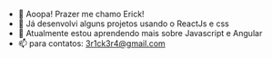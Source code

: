 - 👋 Aoopa! Prazer me chamo Erick!
- 👀 Já desenvolvi alguns projetos usando o ReactJs e css
- 🌱 Atualmente estou aprendendo mais sobre Javascript e Angular
- 📫 para contatos: 3r1ck3r4@gmail.com 

